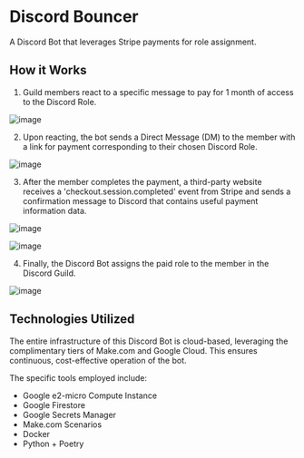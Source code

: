 # Discord Bouncer

A Discord Bot that leverages Stripe payments for role assignment.

## How it Works

1) Guild members react to a specific message to pay for 1 month of access to the Discord Role.

![image](https://github.com/jmurrah/discord-bouncer/assets/110310485/79dd7e33-a3fd-417f-9147-dfd78b716558)

2) Upon reacting, the bot sends a Direct Message (DM) to the member with a link for payment corresponding to their chosen Discord Role.

![image](https://github.com/jmurrah/discord-bouncer/assets/110310485/ebfceb95-2170-4654-a4e4-1bb04445b23e)

3) After the member completes the payment, a third-party website receives a 'checkout.session.completed' event from Stripe and sends a confirmation message to Discord that contains useful payment information data.

![image](https://github.com/jmurrah/discord-bouncer/assets/110310485/58f5f2ae-2c52-42c1-81d4-11088efc3f84) 

![image](https://github.com/jmurrah/discord-bouncer/assets/110310485/fe21b9b0-f381-40c2-ba01-6e51e9580849)

4) Finally, the Discord Bot assigns the paid role to the member in the Discord Guild.

![image](https://github.com/jmurrah/discord-bouncer/assets/110310485/f52eca27-a1c1-42d5-9b0a-25454a019e37)

## Technologies Utilized
The entire infrastructure of this Discord Bot is cloud-based, leveraging the complimentary tiers of Make.com and Google Cloud. This ensures continuous, cost-effective operation of the bot.

The specific tools employed include:
- Google e2-micro Compute Instance
- Google Firestore
- Google Secrets Manager
- Make.com Scenarios
- Docker
- Python + Poetry
